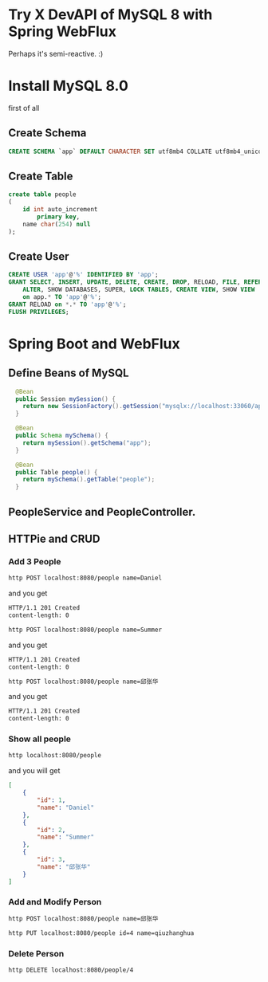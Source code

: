 # Try X DevAPI of MySQL 8 with Spring WebFlux

Perhaps it's semi-reactive. :)

# Install MySQL 8.0
first of all

## Create Schema
```sql
CREATE SCHEMA `app` DEFAULT CHARACTER SET utf8mb4 COLLATE utf8mb4_unicode_ci;
```

## Create Table
```sql
create table people
(
	id int auto_increment
		primary key,
	name char(254) null
);

```

## Create User
```sql
CREATE USER 'app'@'%' IDENTIFIED BY 'app';
GRANT SELECT, INSERT, UPDATE, DELETE, CREATE, DROP, RELOAD, FILE, REFERENCES, INDEX,
    ALTER, SHOW DATABASES, SUPER, LOCK TABLES, CREATE VIEW, SHOW VIEW 
    on app.* TO 'app'@'%';
GRANT RELOAD on *.* TO 'app'@'%';
FLUSH PRIVILEGES;
```

# Spring Boot and WebFlux

## Define Beans of MySQL
```java
  @Bean
  public Session mySession() {
    return new SessionFactory().getSession("mysqlx://localhost:33060/app?user=app&password=app");
  }

  @Bean
  public Schema mySchema() {
    return mySession().getSchema("app");
  }

  @Bean
  public Table people() {
    return mySchema().getTable("people");
  }

```

## PeopleService and PeopleController.


## HTTPie and CRUD

### Add 3 People
```bash
http POST localhost:8080/people name=Daniel
```
and you get
```bash
HTTP/1.1 201 Created
content-length: 0
```
```bash
http POST localhost:8080/people name=Summer
```
and you get
```bash
HTTP/1.1 201 Created
content-length: 0
```
```bash
http POST localhost:8080/people name=邱张华
```
and you get
```bash
HTTP/1.1 201 Created
content-length: 0
```


### Show all people

```bash
http localhost:8080/people
```
and you will get
```json
[
    {
        "id": 1,
        "name": "Daniel"
    },
    {
        "id": 2,
        "name": "Summer"
    },
    {
        "id": 3,
        "name": "邱张华"
    }
]
```
### Add and Modify Person
```bash
http POST localhost:8080/people name=邱张华

http PUT localhost:8080/people id=4 name=qiuzhanghua

```

### Delete Person
```bash
http DELETE localhost:8080/people/4
```

